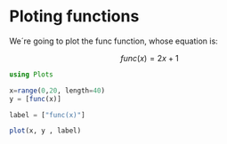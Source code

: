# Ploting functions

We´re going to plot the func function, whose equation is:

```math
func(x) = 2 x + 1
```

```julia
using Plots

x=range(0,20, length=40)
y = [func(x)]

label = ["func(x)"]

plot(x, y , label)
```